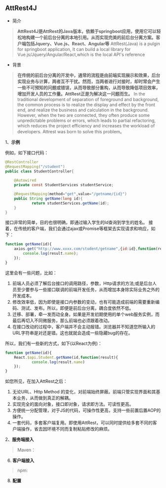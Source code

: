 

## AttRest4J

 - 简介

>  **AttRest4J是AttRest的Java版本，依赖于springboot应用，使用它可以轻松地构建一个前后台分离的本地引用。从而实现完美的前后台分离方案。客户端包括Jquery、Vue.js、React、Angular等**
> AttRest(Java) is a pulgin for springboot application, It can build a local library for Vue.js/Jquery/Angular/React,which is the local  API's reference

 - 背景

> **在传统的前后台分离的开发中，通常的流程是由前端实现展示和效果，后台实现业务与计算，两者互不干扰。然而，当两者进行对接时，却时常会产生一些不可预知的问题或错误，从而导致部分重构，从而导致降低项目效率，增加开发人员的工作量。AttRest正是为解决这一问题而生。**
> In the traditional development of separation of foreground and background, the common process is to realize the display and effect by the front end, and realize the business and calculation in the background. However, when the two are connected, they often produce some unpredictable problems or errors, which leads to partial refactoring, which reduces the project efficiency and increases the workload of developers. Attrest was born to solve this problem。

1、**示例**

例如，如下接口代码：

```java
@RestController
@RequestMapping("/student")
public class StudentController{
	
	@Autowired
	private const StudentServices studentService;

	@RequestMapping(method="get",value="/getname/{id}")
	public String getName(long id){
			return studentServices.getName(id);
	}
}
```
接口非常的简单，目的也很明确，即通过输入学生的Id查询到学生的姓名。
接着，在传统的客户端，我们会通过ajax或Promise等框架去实现请求和响应，如下：

```javascript
function getName(id){
	axios.get("http://www.xxxx.com/student/getname",{id:id},function(result){
		console.log(result.name);
	});
}
```
这里会有一些问题，比如：

 1. 前端人员必须了解后台接口的调用路径，参数，Http请求的方法;或是后台人员至少要参与一些接口联调的前端开发任务，从而增加本身除实际业务之外的开发成本。
 2. 修改效率低，因为即使是接口内参数的变动，也有可能造成前端的需要重新编码、测试、发布。所以，即便是前后台分离，耦合度依然不低。
 3. 迁移、部署，牵一发而动全身。如果是开发初期使用的单个web服务实例，而最后再切入不同微服务，那么前端也必须跟着改动。
 4. 在接口改动的过程中，客户端并不会主动报错。浏览器并不知道您所输入的URL字符串是对还是错。这也就就会造成一些隐藏bug的存在。

所以，我们有一些新的方式，如下(以React为例)：

```javascript
function getName(id){
	React.$api.Student.getName(id,function(result){
			console.log(result.name)
	});
}
```
如您所见，在加入AttRest之后：

 1. 无论URL、Http Method 的变化，对前端始终屏蔽。前端只管实现界面和其基本业务，从而做到真正的解耦。
 2. 实现完全的面向对象，接口即对象，请求即方法。可读性更高。
 3. 方便统一分配管理，对于JS的代码，可操作性更高，支持一些前置后置AOP的操作。
 4. 一套代码，多套客户端复用。即使用AttRest，可以同时提供给多套不同的客户端操作，省去因环境不同而复制粘贴修改的麻烦。

 
 2、**服务端接入**

  >Maven：

 6. **客户端接入**

> npm:

 8. **配置**
